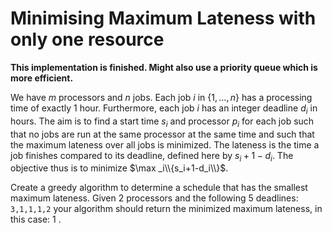 # Minimising Maximum Lateness with only one resource
**This implementation is finished. Might also use a priority queue which is more efficient.**

We have $m$ processors and $n$ jobs. Each job $i$ in $\{1, \ldots, n\}$ has a processing time of exactly 1 hour. Furthermore, each job $i$ has an integer deadline $d_i$ in hours. The aim is to find a start time $s_i$ and processor $p_i$ for each job such that no jobs are run at the same processor at the same time and such that the maximum lateness over all jobs is minimized. The lateness is the time a job finishes compared to its deadline, defined here by $s_i+1-d_i$. The objective thus is to minimize $\max _i\\{s_i+1-d_i\\}$.

Create a greedy algorithm to determine a schedule that has the smallest maximum lateness. Given 2 processors and the following 5 deadlines:
``3,1,1,1,2``
your algorithm should return the minimized maximum lateness, in this case: 1 . 